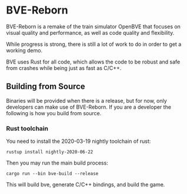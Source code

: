 # BVE-Reborn

BVE-Reborn is a remake of the train simulator OpenBVE that focuses on visual quality and
performance, as well as code quality and flexibility.

While progress is strong, there is still a lot of work to do in order to get a working
demo.

BVE uses Rust for all code, which allows the code to be robust and safe from crashes
while being just as fast as C/C++.

## Building from Source

Binaries will be provided when there is a release, but for now, only developers can
make use of BVE-Reborn. If you are a developer the following is how you build from source.

### Rust toolchain

You need to install the 2020-03-19 nightly toolchain of rust:

```
rustup install nightly-2020-06-22
```

Then you may run the main build process:

```
cargo run --bin bve-build --release
```

This will build bve, generate C/C++ bindings, and build the game.
